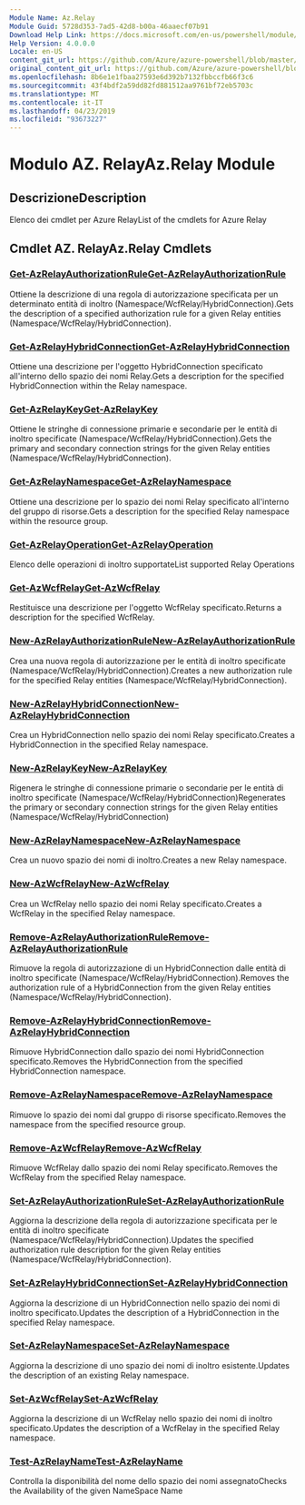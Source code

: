 ```yaml
---
Module Name: Az.Relay
Module Guid: 5728d353-7ad5-42d8-b00a-46aaecf07b91
Download Help Link: https://docs.microsoft.com/en-us/powershell/module/az.relay
Help Version: 4.0.0.0
Locale: en-US
content_git_url: https://github.com/Azure/azure-powershell/blob/master/src/Relay/Relay/help/Az.Relay.md
original_content_git_url: https://github.com/Azure/azure-powershell/blob/master/src/Relay/Relay/help/Az.Relay.md
ms.openlocfilehash: 8b6e1e1fbaa27593e6d392b7132fbbccfb66f3c6
ms.sourcegitcommit: 43f4bdf2a59dd82fd881512aa9761bf72eb5703c
ms.translationtype: MT
ms.contentlocale: it-IT
ms.lasthandoff: 04/23/2019
ms.locfileid: "93673227"
---
```

# <span data-ttu-id="0c7b0-101">Modulo AZ. Relay</span><span class="sxs-lookup"><span data-stu-id="0c7b0-101">Az.Relay Module</span></span>
## <span data-ttu-id="0c7b0-102">Descrizione</span><span class="sxs-lookup"><span data-stu-id="0c7b0-102">Description</span></span>
<span data-ttu-id="0c7b0-103">Elenco dei cmdlet per Azure Relay</span><span class="sxs-lookup"><span data-stu-id="0c7b0-103">List of the cmdlets for Azure Relay</span></span>

## <span data-ttu-id="0c7b0-104">Cmdlet AZ. Relay</span><span class="sxs-lookup"><span data-stu-id="0c7b0-104">Az.Relay Cmdlets</span></span>
### [<span data-ttu-id="0c7b0-105">Get-AzRelayAuthorizationRule</span><span class="sxs-lookup"><span data-stu-id="0c7b0-105">Get-AzRelayAuthorizationRule</span></span>](Get-AzRelayAuthorizationRule.md)
<span data-ttu-id="0c7b0-106">Ottiene la descrizione di una regola di autorizzazione specificata per un determinato entità di inoltro (Namespace/WcfRelay/HybridConnection).</span><span class="sxs-lookup"><span data-stu-id="0c7b0-106">Gets the description of a specified authorization rule for a given Relay entities (Namespace/WcfRelay/HybridConnection).</span></span>

### [<span data-ttu-id="0c7b0-107">Get-AzRelayHybridConnection</span><span class="sxs-lookup"><span data-stu-id="0c7b0-107">Get-AzRelayHybridConnection</span></span>](Get-AzRelayHybridConnection.md)
<span data-ttu-id="0c7b0-108">Ottiene una descrizione per l'oggetto HybridConnection specificato all'interno dello spazio dei nomi Relay.</span><span class="sxs-lookup"><span data-stu-id="0c7b0-108">Gets a description for the specified HybridConnection within the Relay namespace.</span></span>

### [<span data-ttu-id="0c7b0-109">Get-AzRelayKey</span><span class="sxs-lookup"><span data-stu-id="0c7b0-109">Get-AzRelayKey</span></span>](Get-AzRelayKey.md)
<span data-ttu-id="0c7b0-110">Ottiene le stringhe di connessione primarie e secondarie per le entità di inoltro specificate (Namespace/WcfRelay/HybridConnection).</span><span class="sxs-lookup"><span data-stu-id="0c7b0-110">Gets the primary and secondary connection strings for the given Relay entities (Namespace/WcfRelay/HybridConnection).</span></span>

### [<span data-ttu-id="0c7b0-111">Get-AzRelayNamespace</span><span class="sxs-lookup"><span data-stu-id="0c7b0-111">Get-AzRelayNamespace</span></span>](Get-AzRelayNamespace.md)
<span data-ttu-id="0c7b0-112">Ottiene una descrizione per lo spazio dei nomi Relay specificato all'interno del gruppo di risorse.</span><span class="sxs-lookup"><span data-stu-id="0c7b0-112">Gets a description for the specified Relay namespace within the resource group.</span></span>

### [<span data-ttu-id="0c7b0-113">Get-AzRelayOperation</span><span class="sxs-lookup"><span data-stu-id="0c7b0-113">Get-AzRelayOperation</span></span>](Get-AzRelayOperation.md)
<span data-ttu-id="0c7b0-114">Elenco delle operazioni di inoltro supportate</span><span class="sxs-lookup"><span data-stu-id="0c7b0-114">List supported Relay Operations</span></span>

### [<span data-ttu-id="0c7b0-115">Get-AzWcfRelay</span><span class="sxs-lookup"><span data-stu-id="0c7b0-115">Get-AzWcfRelay</span></span>](Get-AzWcfRelay.md)
<span data-ttu-id="0c7b0-116">Restituisce una descrizione per l'oggetto WcfRelay specificato.</span><span class="sxs-lookup"><span data-stu-id="0c7b0-116">Returns a description for the specified WcfRelay.</span></span>

### [<span data-ttu-id="0c7b0-117">New-AzRelayAuthorizationRule</span><span class="sxs-lookup"><span data-stu-id="0c7b0-117">New-AzRelayAuthorizationRule</span></span>](New-AzRelayAuthorizationRule.md)
<span data-ttu-id="0c7b0-118">Crea una nuova regola di autorizzazione per le entità di inoltro specificate (Namespace/WcfRelay/HybridConnection).</span><span class="sxs-lookup"><span data-stu-id="0c7b0-118">Creates a new authorization rule for the specified Relay entities (Namespace/WcfRelay/HybridConnection).</span></span>

### [<span data-ttu-id="0c7b0-119">New-AzRelayHybridConnection</span><span class="sxs-lookup"><span data-stu-id="0c7b0-119">New-AzRelayHybridConnection</span></span>](New-AzRelayHybridConnection.md)
<span data-ttu-id="0c7b0-120">Crea un HybridConnection nello spazio dei nomi Relay specificato.</span><span class="sxs-lookup"><span data-stu-id="0c7b0-120">Creates a HybridConnection in the specified Relay namespace.</span></span>

### [<span data-ttu-id="0c7b0-121">New-AzRelayKey</span><span class="sxs-lookup"><span data-stu-id="0c7b0-121">New-AzRelayKey</span></span>](New-AzRelayKey.md)
<span data-ttu-id="0c7b0-122">Rigenera le stringhe di connessione primarie o secondarie per le entità di inoltro specificate (Namespace/WcfRelay/HybridConnection)</span><span class="sxs-lookup"><span data-stu-id="0c7b0-122">Regenerates the primary or secondary connection strings for the given Relay entities (Namespace/WcfRelay/HybridConnection)</span></span>

### [<span data-ttu-id="0c7b0-123">New-AzRelayNamespace</span><span class="sxs-lookup"><span data-stu-id="0c7b0-123">New-AzRelayNamespace</span></span>](New-AzRelayNamespace.md)
<span data-ttu-id="0c7b0-124">Crea un nuovo spazio dei nomi di inoltro.</span><span class="sxs-lookup"><span data-stu-id="0c7b0-124">Creates a new Relay namespace.</span></span>

### [<span data-ttu-id="0c7b0-125">New-AzWcfRelay</span><span class="sxs-lookup"><span data-stu-id="0c7b0-125">New-AzWcfRelay</span></span>](New-AzWcfRelay.md)
<span data-ttu-id="0c7b0-126">Crea un WcfRelay nello spazio dei nomi Relay specificato.</span><span class="sxs-lookup"><span data-stu-id="0c7b0-126">Creates a WcfRelay in the specified Relay namespace.</span></span>

### [<span data-ttu-id="0c7b0-127">Remove-AzRelayAuthorizationRule</span><span class="sxs-lookup"><span data-stu-id="0c7b0-127">Remove-AzRelayAuthorizationRule</span></span>](Remove-AzRelayAuthorizationRule.md)
<span data-ttu-id="0c7b0-128">Rimuove la regola di autorizzazione di un HybridConnection dalle entità di inoltro specificate (Namespace/WcfRelay/HybridConnection).</span><span class="sxs-lookup"><span data-stu-id="0c7b0-128">Removes the authorization rule of a HybridConnection from the given Relay entities (Namespace/WcfRelay/HybridConnection).</span></span>

### [<span data-ttu-id="0c7b0-129">Remove-AzRelayHybridConnection</span><span class="sxs-lookup"><span data-stu-id="0c7b0-129">Remove-AzRelayHybridConnection</span></span>](Remove-AzRelayHybridConnection.md)
<span data-ttu-id="0c7b0-130">Rimuove HybridConnection dallo spazio dei nomi HybridConnection specificato.</span><span class="sxs-lookup"><span data-stu-id="0c7b0-130">Removes the HybridConnection from the specified HybridConnection namespace.</span></span>

### [<span data-ttu-id="0c7b0-131">Remove-AzRelayNamespace</span><span class="sxs-lookup"><span data-stu-id="0c7b0-131">Remove-AzRelayNamespace</span></span>](Remove-AzRelayNamespace.md)
<span data-ttu-id="0c7b0-132">Rimuove lo spazio dei nomi dal gruppo di risorse specificato.</span><span class="sxs-lookup"><span data-stu-id="0c7b0-132">Removes the namespace from the specified resource group.</span></span> 

### [<span data-ttu-id="0c7b0-133">Remove-AzWcfRelay</span><span class="sxs-lookup"><span data-stu-id="0c7b0-133">Remove-AzWcfRelay</span></span>](Remove-AzWcfRelay.md)
<span data-ttu-id="0c7b0-134">Rimuove WcfRelay dallo spazio dei nomi Relay specificato.</span><span class="sxs-lookup"><span data-stu-id="0c7b0-134">Removes the WcfRelay from the specified Relay namespace.</span></span>

### [<span data-ttu-id="0c7b0-135">Set-AzRelayAuthorizationRule</span><span class="sxs-lookup"><span data-stu-id="0c7b0-135">Set-AzRelayAuthorizationRule</span></span>](Set-AzRelayAuthorizationRule.md)
<span data-ttu-id="0c7b0-136">Aggiorna la descrizione della regola di autorizzazione specificata per le entità di inoltro specificate (Namespace/WcfRelay/HybridConnection).</span><span class="sxs-lookup"><span data-stu-id="0c7b0-136">Updates the specified authorization rule description for the given Relay entities (Namespace/WcfRelay/HybridConnection).</span></span>

### [<span data-ttu-id="0c7b0-137">Set-AzRelayHybridConnection</span><span class="sxs-lookup"><span data-stu-id="0c7b0-137">Set-AzRelayHybridConnection</span></span>](Set-AzRelayHybridConnection.md)
<span data-ttu-id="0c7b0-138">Aggiorna la descrizione di un HybridConnection nello spazio dei nomi di inoltro specificato.</span><span class="sxs-lookup"><span data-stu-id="0c7b0-138">Updates the description of a HybridConnection in the specified Relay namespace.</span></span>

### [<span data-ttu-id="0c7b0-139">Set-AzRelayNamespace</span><span class="sxs-lookup"><span data-stu-id="0c7b0-139">Set-AzRelayNamespace</span></span>](Set-AzRelayNamespace.md)
<span data-ttu-id="0c7b0-140">Aggiorna la descrizione di uno spazio dei nomi di inoltro esistente.</span><span class="sxs-lookup"><span data-stu-id="0c7b0-140">Updates the description of an existing Relay namespace.</span></span>

### [<span data-ttu-id="0c7b0-141">Set-AzWcfRelay</span><span class="sxs-lookup"><span data-stu-id="0c7b0-141">Set-AzWcfRelay</span></span>](Set-AzWcfRelay.md)
<span data-ttu-id="0c7b0-142">Aggiorna la descrizione di un WcfRelay nello spazio dei nomi di inoltro specificato.</span><span class="sxs-lookup"><span data-stu-id="0c7b0-142">Updates the description of a WcfRelay in the specified Relay namespace.</span></span>

### [<span data-ttu-id="0c7b0-143">Test-AzRelayName</span><span class="sxs-lookup"><span data-stu-id="0c7b0-143">Test-AzRelayName</span></span>](Test-AzRelayName.md)
<span data-ttu-id="0c7b0-144">Controlla la disponibilità del nome dello spazio dei nomi assegnato</span><span class="sxs-lookup"><span data-stu-id="0c7b0-144">Checks the Availability of the given NameSpace Name</span></span>

